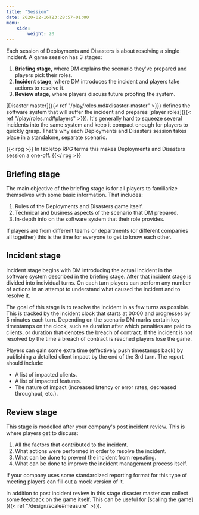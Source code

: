 ```yaml
---
title: "Session"
date: 2020-02-16T23:28:57+01:00
menu:
    side:
        weight: 20
---
```


Each session of Deployments and Disasters is about resolving a single incident. A game session has 3 stages:

1. **Briefing stage**, where DM explains the scenario they've prepared and players pick their roles.
1. **Incident stage**, where DM introduces the incident and players take actions to resolve it.
1. **Review stage**, where players discuss future proofing the system.
<!--more-->

[Disaster master]({{< ref "/play/roles.md#disaster-master" >}}) defines the software system that will suffer the incident and prepares [player roles]({{< ref "/play/roles.md#players" >}}). It's generally hard to squeeze several incidents into the same system and keep it compact enough for players to quickly grasp. That's why each Deployments and Disasters session takes place in a standalone, separate scenario.

{{< rpg >}}
In tabletop RPG terms this makes Deployments and Disasters session a one-off.
{{</ rpg >}}

## Briefing stage

The main objective of the briefing stage is for all players to familiarize themselves with some basic information. That includes:

1. Rules of the Deployments and Disasters game itself.
1. Technical and business aspects of the scenario that DM prepared.
1. In-depth info on the software system that their role provides.

If players are from different teams or departments (or different companies all together) this is the time for everyone to get to know each other.

## Incident stage

Incident stage begins with DM introducing the actual incident in the software system described in the briefing stage. After that incident stage is divided into individual turns. On each turn players can perform any number of actions in an attempt to understand what caused the incident and to resolve it.

The goal of this stage is to resolve the incident in as few turns as possible. This is tracked by the incident clock that starts at 00:00 and progresses by 5 minutes each turn. Depending on the scenario DM marks certain key timestamps on the clock, such as duration after which penalties are paid to clients, or duration that denotes the breach of contract. If the incident is not resolved by the time a breach of contract is reached players lose the game.

Players can gain some extra time (effectively push timestamps back) by publishing a detailed client impact by the end of the 3rd turn. The report should include:

* A list of impacted clients.
* A list of impacted features.
* The nature of impact (increased latency or error rates, decreased throughput, etc.).

## Review stage

This stage is modelled after your company's post incident review. This is where players get to discuss:

1. All the factors that contributed to the incident.
1. What actions were performed in order to resolve the incident.
1. What can be done to prevent the incident from repeating.
1. What can be done to improve the incident management process itself.

If your company uses some standardized reporting format for this type of meeting players can fill out a mock version of it.

In addition to post incident review in this stage disaster master can collect some feedback on the game itself. This can be useful for [scaling the game]({{< ref "/design/scale#measure" >}}).
